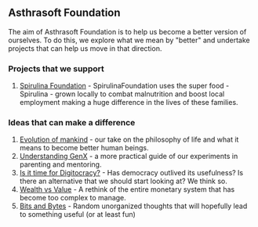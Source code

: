 ## Asthrasoft Foundation

The aim of Asthrasoft Foundation is to help us become a better version of ourselves. To do this, we explore what we mean by "better" and undertake projects that can help us move in that direction.

### Projects that we support
 1. [Spirulina Foundation](https://www.spirulinafoundation.com/) - SpirulinaFoundation uses the super food - Spirulina - grown locally to combat malnutrition and boost local employment making a huge difference in the lives of these families.
 
### Ideas that can make a difference
 1. [Evolution of mankind](F01/P000.Cover) - our take on the philosophy of life and what it means to become better human beings.
 2. [Understanding GenX](F02/P000.Cover) - a more practical guide of our experiments in parenting and mentoring.
 3. [Is it time for Digitocracy?](F03/P000.Cover) - Has democracy outlived its usefulness? Is there an alternative that we should start looking at? We think so.
 4. [Wealth vs Value](T04/P000.Cover) - A rethink of the entire monetary system that has become too complex to manage.
 5. [Bits and Bytes](T05/P000.Cover) - Random unorganized thoughts that will hopefully lead to something useful (or at least fun)
<!--stackedit_data:
eyJoaXN0b3J5IjpbLTQ3MTAwOTYyM119
-->